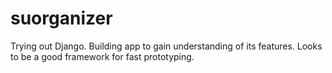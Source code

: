 # suorganizer

Trying out Django. Building app to gain understanding of its features. Looks to be a good framework for fast prototyping. 
